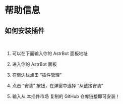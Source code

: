 # 帮助信息

## 如何安装插件 

<br>

1. 可以在下面输入你的 AstrBot 面板地址 <br>
   
2. 进入你的 AstrBot 面板 <br>

3. 在侧边栏点击 “插件管理” <br>
   
4. 点击 “安装” 按钮，在弹窗中选择 “从链接安装” <br>
   
5. 输入从 本插件市场 复制的 GitHub 仓库链接即可安装！ <br>